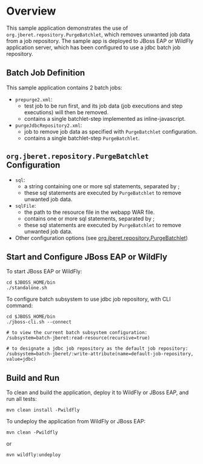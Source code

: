 # Overview

This sample application demonstrates the use of `org.jberet.repository.PurgeBatchlet`,
 which removes unwanted job data from a job repository. The sample app is deployed to
 JBoss EAP or WildFly application server, which has been configured to use a jdbc batch
 job repository.
 
## Batch Job Definition 

This sample application contains 2 batch jobs:
 
 * `prepurge2.xml`: 
    * test job to be run first, and its job data (job executions and step
    executions) will then be removed.
    * contains a single batchlet-step implemented as inline-javascript.
 * `purgeJdbcRepository2.xml`: 
    * job to remove job data as specified with `PurgeBatchlet` configuration.
    * contains a single batchlet-step `PurgeBatchlet`.
  
## `org.jberet.repository.PurgeBatchlet` Configuration
 
 * `sql`: 
    * a string containing one or more sql statements, separated by ;
    * these sql statements are executed by `PurgeBatchlet` to remove unwanted job data.
 * `sqlFile`: 
    * the path to the resource file in the webapp WAR file.
    * contains one or more sql statements, separated by ;
    * these sql statements are executed by `PurgeBatchlet` to remove unwanted job data.
 * Other configuration options (see [org.jberet.repository.PurgeBatchlet](https://github.com/jberet/jsr352/blob/master/jberet-core/src/main/java/org/jberet/repository/PurgeBatchlet.java))
 
## Start and Configure JBoss EAP or WildFly

To start JBoss EAP or WildFly:

    cd $JBOSS_HOME/bin
    ./standalone.sh
    
To configure batch subsystem to use jdbc job repository, with CLI command:

    cd $JBOSS_HOME/bin
    ./jboss-cli.sh --connect
    
    # to view the current batch subsystem configuration:
    /subsystem=batch-jberet:read-resource(recursive=true)
    
    # to designate a jdbc job repository as the default job repository:
    /subsystem=batch-jberet/:write-attribute(name=default-job-repository, value=jdbc)

 
## Build and Run
 
To clean and build the application, deploy it to WildFly or JBoss EAP, and 
 run all tests:
 
 ``` 
 mvn clean install -Pwildfly
 ```
 
To undeploy the application from WildFly or JBoss EAP:
 
 ``` 
 mvn clean -Pwildfly
 ```
 
 or
 
 ```
 mvn wildfly:undeploy
 ```
